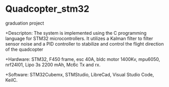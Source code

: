 # Quadcopter_stm32
graduation project



   +Descripton: The system is implemented using the C programming language for STM32 microcontrollers. It utilizes a Kalman filter to filter sensor noise and a PID controller to stabilize and control the flight direction of the quadcopter

   +Hardware: STM32, F450 frame, esc 40A, bldc motor 1400Kv, mpu6050, nrf24l01, Lipo 3s 2200 mAh, Mc6c Tx and rx.
   
   +Software: STM32Cubemx, STMStudio, LibreCad, Visual Studio Code, KeilC.
